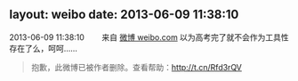 layout: weibo
date: 2013-06-09 11:38:10
---
2013-06-09 11:38:10  &nbsp;&nbsp;&nbsp;&nbsp;&nbsp;&nbsp; 来自 <a href="http://weibo.com/" rel="nofollow">微博 weibo.com</a>
以为高考完了就不会作为工具性存在了么，呵呵……
>  抱歉，此微博已被作者删除。查看帮助：http://t.cn/Rfd3rQV
